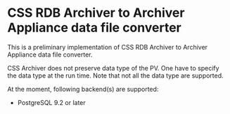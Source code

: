CSS RDB Archiver to Archiver Appliance data file converter
==========================================================

This is a preliminary implementation of CSS RDB Archiver to Archiver Appliance data file converter.

CSS Archiver does not preserve data type of the PV. One have to specify the data type at the run time. Note that not all the data type are supported.

At the moment, following backend(s) are supported:
* PostgreSQL 9.2 or later


